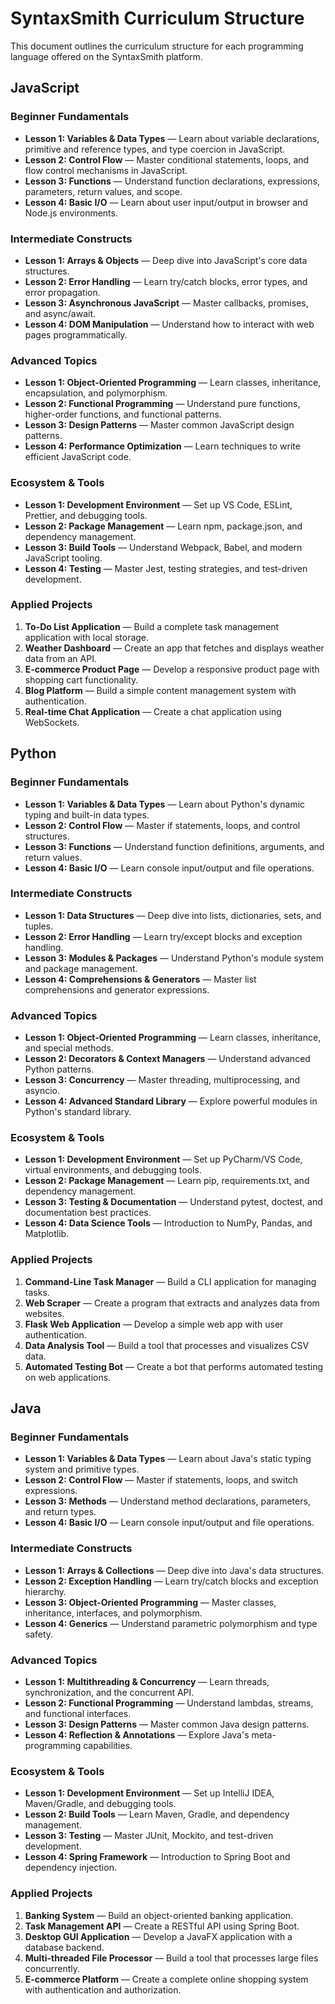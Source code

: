 # SyntaxSmith Curriculum Structure

This document outlines the curriculum structure for each programming language offered on the SyntaxSmith platform.

## JavaScript

### Beginner Fundamentals
- **Lesson 1: Variables & Data Types** — Learn about variable declarations, primitive and reference types, and type coercion in JavaScript.
- **Lesson 2: Control Flow** — Master conditional statements, loops, and flow control mechanisms in JavaScript.
- **Lesson 3: Functions** — Understand function declarations, expressions, parameters, return values, and scope.
- **Lesson 4: Basic I/O** — Learn about user input/output in browser and Node.js environments.

### Intermediate Constructs
- **Lesson 1: Arrays & Objects** — Deep dive into JavaScript's core data structures.
- **Lesson 2: Error Handling** — Learn try/catch blocks, error types, and error propagation.
- **Lesson 3: Asynchronous JavaScript** — Master callbacks, promises, and async/await.
- **Lesson 4: DOM Manipulation** — Understand how to interact with web pages programmatically.

### Advanced Topics
- **Lesson 1: Object-Oriented Programming** — Learn classes, inheritance, encapsulation, and polymorphism.
- **Lesson 2: Functional Programming** — Understand pure functions, higher-order functions, and functional patterns.
- **Lesson 3: Design Patterns** — Master common JavaScript design patterns.
- **Lesson 4: Performance Optimization** — Learn techniques to write efficient JavaScript code.

### Ecosystem & Tools
- **Lesson 1: Development Environment** — Set up VS Code, ESLint, Prettier, and debugging tools.
- **Lesson 2: Package Management** — Learn npm, package.json, and dependency management.
- **Lesson 3: Build Tools** — Understand Webpack, Babel, and modern JavaScript tooling.
- **Lesson 4: Testing** — Master Jest, testing strategies, and test-driven development.

### Applied Projects
1. **To-Do List Application** — Build a complete task management application with local storage.
2. **Weather Dashboard** — Create an app that fetches and displays weather data from an API.
3. **E-commerce Product Page** — Develop a responsive product page with shopping cart functionality.
4. **Blog Platform** — Build a simple content management system with authentication.
5. **Real-time Chat Application** — Create a chat application using WebSockets.

## Python

### Beginner Fundamentals
- **Lesson 1: Variables & Data Types** — Learn about Python's dynamic typing and built-in data types.
- **Lesson 2: Control Flow** — Master if statements, loops, and control structures.
- **Lesson 3: Functions** — Understand function definitions, arguments, and return values.
- **Lesson 4: Basic I/O** — Learn console input/output and file operations.

### Intermediate Constructs
- **Lesson 1: Data Structures** — Deep dive into lists, dictionaries, sets, and tuples.
- **Lesson 2: Error Handling** — Learn try/except blocks and exception handling.
- **Lesson 3: Modules & Packages** — Understand Python's module system and package management.
- **Lesson 4: Comprehensions & Generators** — Master list comprehensions and generator expressions.

### Advanced Topics
- **Lesson 1: Object-Oriented Programming** — Learn classes, inheritance, and special methods.
- **Lesson 2: Decorators & Context Managers** — Understand advanced Python patterns.
- **Lesson 3: Concurrency** — Master threading, multiprocessing, and asyncio.
- **Lesson 4: Advanced Standard Library** — Explore powerful modules in Python's standard library.

### Ecosystem & Tools
- **Lesson 1: Development Environment** — Set up PyCharm/VS Code, virtual environments, and debugging tools.
- **Lesson 2: Package Management** — Learn pip, requirements.txt, and dependency management.
- **Lesson 3: Testing & Documentation** — Understand pytest, doctest, and documentation best practices.
- **Lesson 4: Data Science Tools** — Introduction to NumPy, Pandas, and Matplotlib.

### Applied Projects
1. **Command-Line Task Manager** — Build a CLI application for managing tasks.
2. **Web Scraper** — Create a program that extracts and analyzes data from websites.
3. **Flask Web Application** — Develop a simple web app with user authentication.
4. **Data Analysis Tool** — Build a tool that processes and visualizes CSV data.
5. **Automated Testing Bot** — Create a bot that performs automated testing on web applications.

## Java

### Beginner Fundamentals
- **Lesson 1: Variables & Data Types** — Learn about Java's static typing system and primitive types.
- **Lesson 2: Control Flow** — Master if statements, loops, and switch expressions.
- **Lesson 3: Methods** — Understand method declarations, parameters, and return types.
- **Lesson 4: Basic I/O** — Learn console input/output and file operations.

### Intermediate Constructs
- **Lesson 1: Arrays & Collections** — Deep dive into Java's data structures.
- **Lesson 2: Exception Handling** — Learn try/catch blocks and exception hierarchy.
- **Lesson 3: Object-Oriented Programming** — Master classes, inheritance, interfaces, and polymorphism.
- **Lesson 4: Generics** — Understand parametric polymorphism and type safety.

### Advanced Topics
- **Lesson 1: Multithreading & Concurrency** — Learn threads, synchronization, and the concurrent API.
- **Lesson 2: Functional Programming** — Understand lambdas, streams, and functional interfaces.
- **Lesson 3: Design Patterns** — Master common Java design patterns.
- **Lesson 4: Reflection & Annotations** — Explore Java's meta-programming capabilities.

### Ecosystem & Tools
- **Lesson 1: Development Environment** — Set up IntelliJ IDEA, Maven/Gradle, and debugging tools.
- **Lesson 2: Build Tools** — Learn Maven, Gradle, and dependency management.
- **Lesson 3: Testing** — Master JUnit, Mockito, and test-driven development.
- **Lesson 4: Spring Framework** — Introduction to Spring Boot and dependency injection.

### Applied Projects
1. **Banking System** — Build an object-oriented banking application.
2. **Task Management API** — Create a RESTful API using Spring Boot.
3. **Desktop GUI Application** — Develop a JavaFX application with a database backend.
4. **Multi-threaded File Processor** — Build a tool that processes large files concurrently.
5. **E-commerce Platform** — Create a complete online shopping system with authentication and authorization. 